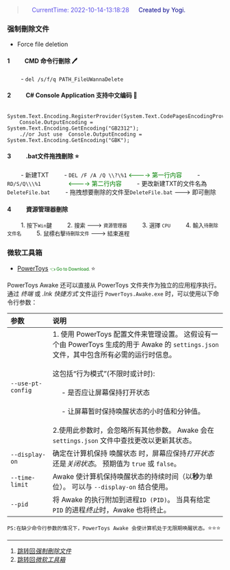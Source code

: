 > &emsp;<font color=#594ee7> CurrentTime: 2022-10-14-13:18:28 </font>
> &emsp;<font color=DarkBlue> Created by Yogi. </font>

### 强制刪除文件

- Force file deletion

#### **1**   &emsp;&emsp; CMD 命令行刪除 :pen:&emsp;

&emsp;&emsp; - `del /s/f/q PATH_FileUWannaDelete`

#### **2**   &emsp;&emsp; C# Console Application 支持中文编码 :page_with_curl:&emsp;

```Csharp
    System.Text.Encoding.RegisterProvider(System.Text.CodePagesEncodingProvider.Instance);
    Console.OutputEncoding = System.Text.Encoding.GetEncoding("GB2312");
    .//or Just use  Console.OutputEncoding = System.Text.Encoding.GetEncoding("GBK");
```

#### **3**   &emsp;&emsp; .bat文件拖拽刪除 :star:&emsp;

&emsp;&emsp; - 新建TXT
&emsp;&emsp; - `DEL /F /A /Q \\?\%1`     <font color=Green> <----> 第一行内容 </font>
&emsp;&emsp; - `RD/S/Q\\\%1` &emsp;&emsp;&emsp;&emsp;    <font color=Green> <----> 第二行内容 </font>
&emsp;&emsp; - 更改新建TXT的文件名為`DeleteFile.bat`
&emsp;&emsp; - 拖拽想要刪除的文件至`DeleteFile.bat` ---> 即可刪除

#### **4**   &emsp;&emsp; 資源管理器刪除

&emsp;&emsp; 1. <font size=2> 按下`Win`鍵 </font>
&emsp;&emsp; 2. <font size=2> 搜索 ---> `資源管理器` </font>
&emsp;&emsp; 3. <font size=2> 選擇 `CPU` </font>
&emsp;&emsp; 4. <font size=2> 輸入`待刪除文件名` </font>
&emsp;&emsp; 5. <font size=2> 鼠標右擊`待刪除文件` ---> 結束進程 </font>

### 微软工具箱

- [PowerToys](https://github.com/microsoft/PowerToys/releases/) <font color=Green size=1> 👈 Go to Download. </font> :star:

PowerToys Awake 还可以直接从 PowerToys 文件夹作为独立的应用程序执行。 通过 *终端* 或 *.lnk 快捷方式* 文件运行 `PowerToys.Awake.exe` 时，可以使用以下命令行参数：

| 参数              | 说明 |
|:------------------|:-----|
| `--use-pt-config` |1. 使用 PowerToys 配置文件来管理设置。 这假设有一个由 PowerToys 生成的用于 Awake 的 `settings.json` 文件，其中包含所有必需的运行时信息。 <br><br>这包括“行为模式”(不限时或计时): <br><br>&emsp; - 是否应让屏幕保持打开状态 <br><br>&emsp; - 让屏幕暂时保持唤醒状态的小时值和分钟值。<br><br>2.使用此参数时，会忽略所有其他参数。 Awake 会在 `settings.json` 文件中查找更改以更新其状态。|
| `--display-on`    | 确定在计算机保持 唤醒状态 时，屏幕应保持*打开状态*还是*关闭状态*。 预期值为 `true` 或 `false`。     |
|`--time-limit`|Awake 使计算机保持唤醒状态的持续时间（以**秒**为单位）。 可以与 `--display-on` 结合使用。|
|`--pid`|将 Awake 的执行附加到进程`ID (PID)`。 当具有给定 `PID` 的进程*终止*时，Awake 也将终止。|
`PS:在缺少命令行参数的情况下，PowerToys Awake 会使计算机处于无限期唤醒状态。`:star::star::star:
___

1. [跳转回*强制刪除文件*](#强制刪除文件)
2. [跳转回*微软工具箱*](#微软工具箱)
